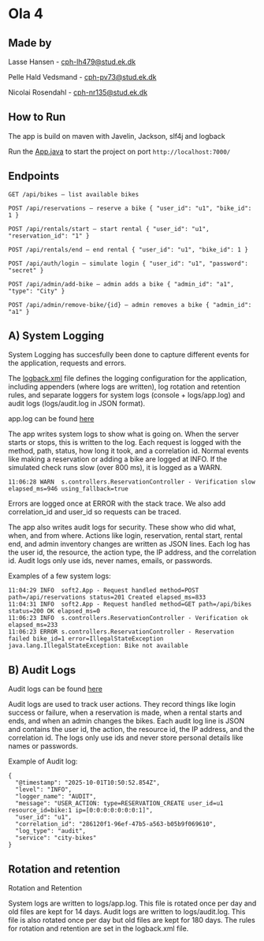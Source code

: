 # Ola 4 

## Made by

Lasse Hansen - cph-lh479@stud.ek.dk

Pelle Hald Vedsmand - cph-pv73@stud.ek.dk

Nicolai Rosendahl - cph-nr135@stud.ek.dk


## How to Run
The app is build on maven with Javelin, Jackson, slf4j and logback

Run the [App.java](/src/main/java/soft2/App.java) to start the project on port ```http://localhost:7000/```



## Endpoints 

```
GET /api/bikes – list available bikes

POST /api/reservations – reserve a bike { "user_id": "u1", "bike_id": 1 }

POST /api/rentals/start – start rental { "user_id": "u1", "reservation_id": "1" }

POST /api/rentals/end – end rental { "user_id": "u1", "bike_id": 1 }

POST /api/auth/login – simulate login { "user_id": "u1", "password": "secret" }

POST /api/admin/add-bike – admin adds a bike { "admin_id": "a1", "type": "City" }

POST /api/admin/remove-bike/{id} – admin removes a bike { "admin_id": "a1" }
```

## A) System Logging


System Logging has succesfully been done to capture different events for the application, requests and errors.

The [logback.xml](/src/main/resources/logback.xml) file defines the logging configuration for the application, including appenders (where logs are written), log rotation and retention rules, and separate loggers for system logs (console + logs/app.log) and audit logs (logs/audit.log in JSON format).


app.log can be found [here](/logs/app.log)

The app writes system logs to show what is going on.
When the server starts or stops, this is written to the log. Each request is logged with the method, path, status, how long it took, and a correlation id. Normal events like making a reservation or adding a bike are logged at INFO. If the simulated check runs slow (over 800 ms), it is logged as a WARN. 

```
11:06:28 WARN  s.controllers.ReservationController - Verification slow elapsed_ms=946 using_fallback=true
```

Errors are logged once at ERROR with the stack trace. We also add correlation_id and user_id so requests can be traced.

The app also writes audit logs for security. These show who did what, when, and from where. Actions like login, reservation, rental start, rental end, and admin inventory changes are written as JSON lines. Each log has the user id, the resource, the action type, the IP address, and the correlation id. Audit logs only use ids, never names, emails, or passwords.

Examples of a few system logs:

```
11:04:29 INFO  soft2.App - Request handled method=POST path=/api/reservations status=201 Created elapsed_ms=833
11:04:31 INFO  soft2.App - Request handled method=GET path=/api/bikes status=200 OK elapsed_ms=0
11:06:23 INFO  s.controllers.ReservationController - Verification ok elapsed_ms=233
11:06:23 ERROR s.controllers.ReservationController - Reservation failed bike_id=1 error=IllegalStateException
java.lang.IllegalStateException: Bike not available
```

## B) Audit Logs

Audit logs can be found [here](/logs/audit.log)


Audit logs are used to track user actions.
They record things like login success or failure, when a reservation is made, when a rental starts and ends, and when an admin changes the bikes.
Each audit log line is JSON and contains the user id, the action, the resource id, the IP address, and the correlation id.
The logs only use ids and never store personal details like names or passwords.

Example of Audit log:

```
{
  "@timestamp": "2025-10-01T10:50:52.854Z",
  "level": "INFO",
  "logger_name": "AUDIT",
  "message": "USER_ACTION: type=RESERVATION_CREATE user_id=u1 resource_id=bike:1 ip=[0:0:0:0:0:0:0:1]",
  "user_id": "u1",
  "correlation_id": "286120f1-96ef-47b5-a563-b05b9f069610",
  "log_type": "audit",
  "service": "city-bikes"
}
```

## Rotation and retention

Rotation and Retention

System logs are written to logs/app.log. This file is rotated once per day and old files are kept for 14 days.
Audit logs are written to logs/audit.log. This file is also rotated once per day but old files are kept for 180 days.
The rules for rotation and retention are set in the logback.xml file.
